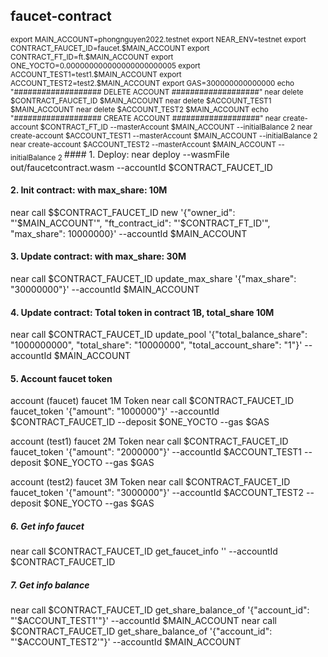 ## faucet-contract
<sub> 
   export MAIN_ACCOUNT=phongnguyen2022.testnet
  export NEAR_ENV=testnet
  export CONTRACT_FAUCET_ID=faucet.$MAIN_ACCOUNT
  export CONTRACT_FT_ID=ft.$MAIN_ACCOUNT
  export ONE_YOCTO=0.000000000000000000000005
  export ACCOUNT_TEST1=test1.$MAIN_ACCOUNT
  export ACCOUNT_TEST2=test2.$MAIN_ACCOUNT
  export GAS=300000000000000
</sub>
<sub> 
  echo "################### DELETE ACCOUNT ###################"
  near delete $CONTRACT_FAUCET_ID $MAIN_ACCOUNT
  near delete $ACCOUNT_TEST1 $MAIN_ACCOUNT
  near delete $ACCOUNT_TEST2 $MAIN_ACCOUNT
</sub>
<sub> 
echo "################### CREATE ACCOUNT ###################"
near create-account $CONTRACT_FT_ID --masterAccount $MAIN_ACCOUNT --initialBalance 2
near create-account $ACCOUNT_TEST1 --masterAccount $MAIN_ACCOUNT --initialBalance 2
near create-account $ACCOUNT_TEST2 --masterAccount $MAIN_ACCOUNT --initialBalance 2
</sub>
#### 1. Deploy:
near deploy --wasmFile out/faucetcontract.wasm --accountId $CONTRACT_FAUCET_ID

#### 2. Init contract: with max_share: 10M
near call $$CONTRACT_FAUCET_ID new '{"owner_id": "'$MAIN_ACCOUNT'", "ft_contract_id": "'$CONTRACT_FT_ID'", "max_share": 10000000}' --accountId $MAIN_ACCOUNT

#### 3. Update contract: with max_share: 30M
near call $CONTRACT_FAUCET_ID update_max_share '{"max_share": "30000000"}' --accountId $MAIN_ACCOUNT

#### 4. Update contract: Total token in contract 1B, total_share 10M
near call $CONTRACT_FAUCET_ID update_pool '{"total_balance_share": "1000000000", "total_share": "10000000", "total_account_share": "1"}' --accountId $MAIN_ACCOUNT

#### 5. Account faucet token
account (faucet) faucet 1M Token 
near call $CONTRACT_FAUCET_ID faucet_token '{"amount": "1000000"}' --accountId $CONTRACT_FAUCET_ID --deposit $ONE_YOCTO --gas $GAS

account (test1) faucet 2M Token 
near call $CONTRACT_FAUCET_ID faucet_token '{"amount": "2000000"}' --accountId $ACCOUNT_TEST1 --deposit $ONE_YOCTO --gas $GAS

account (test2) faucet 3M Token 
near call $CONTRACT_FAUCET_ID faucet_token '{"amount": "3000000"}' --accountId $ACCOUNT_TEST2 --deposit $ONE_YOCTO --gas $GAS

##### 6. Get info faucet
near call $CONTRACT_FAUCET_ID get_faucet_info '' --accountId $CONTRACT_FAUCET_ID

##### 7. Get info balance
near call $CONTRACT_FAUCET_ID get_share_balance_of '{"account_id": "'$ACCOUNT_TEST1'"}' --accountId $MAIN_ACCOUNT
near call $CONTRACT_FAUCET_ID get_share_balance_of '{"account_id": "'$ACCOUNT_TEST2'"}' --accountId $MAIN_ACCOUNT
